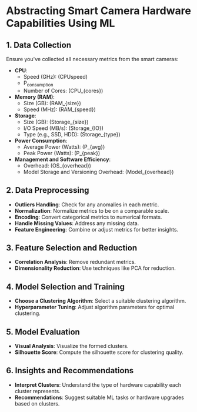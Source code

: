 # Abstracting Smart Camera Hardware Capabilities Using ML

## 1. Data Collection

Ensure you've collected all necessary metrics from the smart cameras:

- **CPU**: 
  - Speed (GHz): \(CPUspeed\)
  - P<sub>consumption</sub>
  - Number of Cores: \(CPU_{cores}\)
- **Memory (RAM)**:
  - Size (GB): \(RAM_{size}\)
  - Speed (MHz): \(RAM_{speed}\)
- **Storage**:
  - Size (GB): \(Storage_{size}\)
  - I/O Speed (MB/s): \(Storage_{IO}\)
  - Type (e.g., SSD, HDD): \(Storage_{type}\)
- **Power Consumption**:
  - Average Power (Watts): \(P_{avg}\)
  - Peak Power (Watts): \(P_{peak}\)
- **Management and Software Efficiency**: 
  - Overhead: \(OS_{overhead}\)
  - Model Storage and Versioning Overhead: \(Model_{overhead}\)

## 2. Data Preprocessing

- **Outliers Handling**: Check for any anomalies in each metric.
- **Normalization**: Normalize metrics to be on a comparable scale.
- **Encoding**: Convert categorical metrics to numerical formats.
- **Handle Missing Values**: Address any missing data.
- **Feature Engineering**: Combine or adjust metrics for better insights.

## 3. Feature Selection and Reduction

- **Correlation Analysis**: Remove redundant metrics.
- **Dimensionality Reduction**: Use techniques like PCA for reduction.

## 4. Model Selection and Training

- **Choose a Clustering Algorithm**: Select a suitable clustering algorithm.
- **Hyperparameter Tuning**: Adjust algorithm parameters for optimal clustering.

## 5. Model Evaluation

- **Visual Analysis**: Visualize the formed clusters.
- **Silhouette Score**: Compute the silhouette score for clustering quality.

## 6. Insights and Recommendations

- **Interpret Clusters**: Understand the type of hardware capability each cluster represents.
- **Recommendations**: Suggest suitable ML tasks or hardware upgrades based on clusters.

